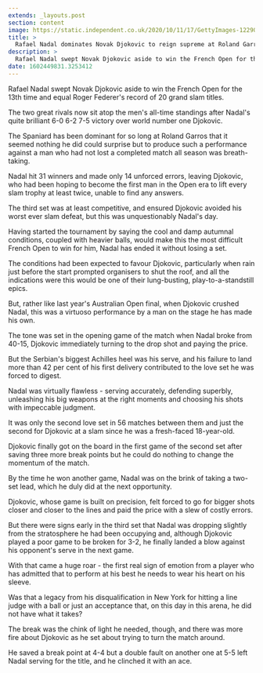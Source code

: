 ```yaml
--- 
extends: _layouts.post 
section: content 
image: https://static.independent.co.uk/2020/10/11/17/GettyImages-1229010912.jpg 
title: > 
  Rafael Nadal dominates Novak Djokovic to reign supreme at Roland Garros and draw level with Roger Federer 
description: > 
  Rafael Nadal swept Novak Djokovic aside to win the French Open for the 13th time and equal Roger Federer's record of 20 grand slam titles.The third set was at least competitive, and ensured Djokovic avoided his worst ever slam defeat, but this was unquestionably Nadal's day.The tone was set in the opening game of the match when Nadal broke from 40-15, Djokovic immediately turning to the drop shot and paying the price.It was only the second love set in 56 matches between them and just the second for Djokovic at a slam since he was a fresh-faced 18-year-old.By the time he won another game, Nadal was on the brink of taking a two-set lead, which he duly did at the next opportunity. 
date: 1602449831.3253412 
--- 
```

Rafael Nadal swept Novak Djokovic aside to win the French Open for the 13th time and equal Roger Federer's record of 20 grand slam titles.

The two great rivals now sit atop the men's all-time standings after Nadal's quite brilliant 6-0 6-2 7-5 victory over world number one Djokovic.

The Spaniard has been dominant for so long at Roland Garros that it seemed nothing he did could surprise but to produce such a performance against a man who had not lost a completed match all season was breath-taking.

Nadal hit 31 winners and made only 14 unforced errors, leaving Djokovic, who had been hoping to become the first man in the Open era to lift every slam trophy at least twice, unable to find any answers.

The third set was at least competitive, and ensured Djokovic avoided his worst ever slam defeat, but this was unquestionably Nadal's day.

Having started the tournament by saying the cool and damp autumnal conditions, coupled with heavier balls, would make this the most difficult French Open to win for him, Nadal has ended it without losing a set.

The conditions had been expected to favour Djokovic, particularly when rain just before the start prompted organisers to shut the roof, and all the indications were this would be one of their lung-busting, play-to-a-standstill epics.

But, rather like last year's Australian Open final, when Djokovic crushed Nadal, this was a virtuoso performance by a man on the stage he has made his own.

The tone was set in the opening game of the match when Nadal broke from 40-15, Djokovic immediately turning to the drop shot and paying the price.

But the Serbian's biggest Achilles heel was his serve, and his failure to land more than 42 per cent of his first delivery contributed to the love set he was forced to digest.

Nadal was virtually flawless - serving accurately, defending superbly, unleashing his big weapons at the right moments and choosing his shots with impeccable judgment.

It was only the second love set in 56 matches between them and just the second for Djokovic at a slam since he was a fresh-faced 18-year-old.

Djokovic finally got on the board in the first game of the second set after saving three more break points but he could do nothing to change the momentum of the match.

By the time he won another game, Nadal was on the brink of taking a two-set lead, which he duly did at the next opportunity.

Djokovic, whose game is built on precision, felt forced to go for bigger shots closer and closer to the lines and paid the price with a slew of costly errors.

But there were signs early in the third set that Nadal was dropping slightly from the stratosphere he had been occupying and, although Djokovic played a poor game to be broken for 3-2, he finally landed a blow against his opponent's serve in the next game.

With that came a huge roar - the first real sign of emotion from a player who has admitted that to perform at his best he needs to wear his heart on his sleeve.

Was that a legacy from his disqualification in New York for hitting a line judge with a ball or just an acceptance that, on this day in this arena, he did not have what it takes?

The break was the chink of light he needed, though, and there was more fire about Djokovic as he set about trying to turn the match around.

He saved a break point at 4-4 but a double fault on another one at 5-5 left Nadal serving for the title, and he clinched it with an ace.
